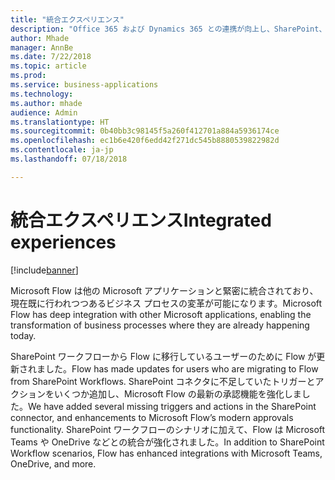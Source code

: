 ```yaml
---
title: "統合エクスペリエンス"
description: "Office 365 および Dynamics 365 との連携が向上し、SharePoint、チーム、Excel などに統合エクスペリエンスが提供されます。"
author: Mhade
manager: AnnBe
ms.date: 7/22/2018
ms.topic: article
ms.prod: 
ms.service: business-applications
ms.technology: 
ms.author: mhade
audience: Admin
ms.translationtype: HT
ms.sourcegitcommit: 0b40bb3c98145f5a260f412701a884a5936174ce
ms.openlocfilehash: ec1b6e420f6edd42f271dc545b8880539822982d
ms.contentlocale: ja-jp
ms.lasthandoff: 07/18/2018

---
```

# <a name="integrated-experiences"></a><span data-ttu-id="6cb26-103">統合エクスペリエンス</span><span class="sxs-lookup"><span data-stu-id="6cb26-103">Integrated experiences</span></span>


[!include[banner](../../includes/banner.md)]

<span data-ttu-id="6cb26-104">Microsoft Flow は他の Microsoft アプリケーションと緊密に統合されており、現在既に行われつつあるビジネス プロセスの変革が可能になります。</span><span class="sxs-lookup"><span data-stu-id="6cb26-104">Microsoft Flow has deep integration with other Microsoft applications, enabling the transformation of business processes where they are already happening today.</span></span>

<span data-ttu-id="6cb26-105">SharePoint ワークフローから Flow に移行しているユーザーのために Flow が更新されました。</span><span class="sxs-lookup"><span data-stu-id="6cb26-105">Flow has made updates for users who are migrating to Flow from SharePoint Workflows.</span></span> <span data-ttu-id="6cb26-106">SharePoint コネクタに不足していたトリガーとアクションをいくつか追加し、Microsoft Flow の最新の承認機能を強化しました。</span><span class="sxs-lookup"><span data-stu-id="6cb26-106">We have added several missing triggers and actions in the SharePoint connector, and enhancements to Microsoft Flow’s modern approvals functionality.</span></span> <span data-ttu-id="6cb26-107">SharePoint ワークフローのシナリオに加えて、Flow は Microsoft Teams や OneDrive などとの統合が強化されました。</span><span class="sxs-lookup"><span data-stu-id="6cb26-107">In addition to SharePoint Workflow scenarios, Flow has enhanced integrations with Microsoft Teams, OneDrive, and more.</span></span>

